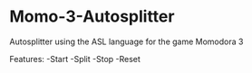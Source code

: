 # Momo-3-Autosplitter
Autosplitter using the ASL language for the game Momodora 3

Features:
-Start
-Split
-Stop
-Reset

